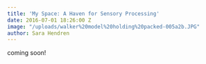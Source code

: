 ```yaml
---
title: 'My Space: A Haven for Sensory Processing'
date: 2016-07-01 18:26:00 Z
image: "/uploads/walker%20model%20holding%20packed-005a2b.JPG"
author: Sara Hendren
---
```


coming soon!